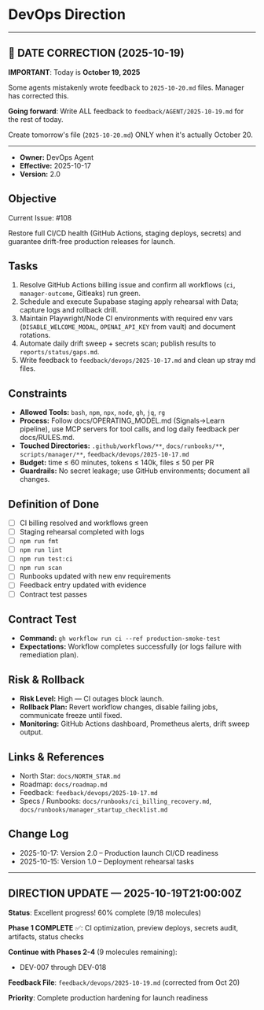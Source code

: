 # DevOps Direction


---

## 🚨 DATE CORRECTION (2025-10-19)

**IMPORTANT**: Today is **October 19, 2025**

Some agents mistakenly wrote feedback to `2025-10-20.md` files. Manager has corrected this.

**Going forward**: Write ALL feedback to `feedback/AGENT/2025-10-19.md` for the rest of today.

Create tomorrow's file (`2025-10-20.md`) ONLY when it's actually October 20.

---


- **Owner:** DevOps Agent
- **Effective:** 2025-10-17
- **Version:** 2.0

## Objective

Current Issue: #108

Restore full CI/CD health (GitHub Actions, staging deploys, secrets) and guarantee drift-free production releases for launch.

## Tasks

1. Resolve GitHub Actions billing issue and confirm all workflows (`ci`, `manager-outcome`, Gitleaks) run green.
2. Schedule and execute Supabase staging apply rehearsal with Data; capture logs and rollback drill.
3. Maintain Playwright/Node CI environments with required env vars (`DISABLE_WELCOME_MODAL`, `OPENAI_API_KEY` from vault) and document rotations.
4. Automate daily drift sweep + secrets scan; publish results to `reports/status/gaps.md`.
5. Write feedback to `feedback/devops/2025-10-17.md` and clean up stray md files.

## Constraints

- **Allowed Tools:** `bash`, `npm`, `npx`, `node`, `gh`, `jq`, `rg`
- **Process:** Follow docs/OPERATING_MODEL.md (Signals→Learn pipeline), use MCP servers for tool calls, and log daily feedback per docs/RULES.md.
- **Touched Directories:** `.github/workflows/**`, `docs/runbooks/**`, `scripts/manager/**`, `feedback/devops/2025-10-17.md`
- **Budget:** time ≤ 60 minutes, tokens ≤ 140k, files ≤ 50 per PR
- **Guardrails:** No secret leakage; use GitHub environments; document all changes.

## Definition of Done

- [ ] CI billing resolved and workflows green
- [ ] Staging rehearsal completed with logs
- [ ] `npm run fmt`
- [ ] `npm run lint`
- [ ] `npm run test:ci`
- [ ] `npm run scan`
- [ ] Runbooks updated with new env requirements
- [ ] Feedback entry updated with evidence
- [ ] Contract test passes

## Contract Test

- **Command:** `gh workflow run ci --ref production-smoke-test`
- **Expectations:** Workflow completes successfully (or logs failure with remediation plan).

## Risk & Rollback

- **Risk Level:** High — CI outages block launch.
- **Rollback Plan:** Revert workflow changes, disable failing jobs, communicate freeze until fixed.
- **Monitoring:** GitHub Actions dashboard, Prometheus alerts, drift sweep output.

## Links & References

- North Star: `docs/NORTH_STAR.md`
- Roadmap: `docs/roadmap.md`
- Feedback: `feedback/devops/2025-10-17.md`
- Specs / Runbooks: `docs/runbooks/ci_billing_recovery.md`, `docs/runbooks/manager_startup_checklist.md`

## Change Log

- 2025-10-17: Version 2.0 – Production launch CI/CD readiness
- 2025-10-15: Version 1.0 – Deployment rehearsal tasks

---

## DIRECTION UPDATE — 2025-10-19T21:00:00Z

**Status**: Excellent progress! 60% complete (9/18 molecules)

**Phase 1 COMPLETE** ✅: CI optimization, preview deploys, secrets audit, artifacts, status checks

**Continue with Phases 2-4** (9 molecules remaining):
- DEV-007 through DEV-018

**Feedback File**: `feedback/devops/2025-10-19.md` (corrected from Oct 20)

**Priority**: Complete production hardening for launch readiness

